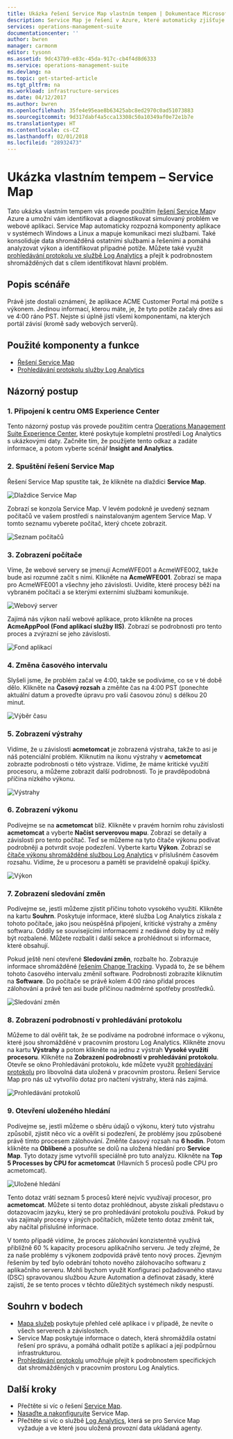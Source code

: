 ```yaml
---
title: Ukázka řešení Service Map vlastním tempem | Dokumentace Microsoftu
description: Service Map je řešení v Azure, které automaticky zjišťuje komponenty aplikací v systémech Windows a Linux a mapuje komunikace mezi těmito službami.  Tato ukázka vlastním tempem vás provede použitím řešení Service Map a umožní vám identifikovat a diagnostikovat simulovaný problém ve webové aplikaci.
services: operations-management-suite
documentationcenter: ''
author: bwren
manager: carmonm
editor: tysonn
ms.assetid: 9dc437b9-e83c-45da-917c-cb4f4d8d6333
ms.service: operations-management-suite
ms.devlang: na
ms.topic: get-started-article
ms.tgt_pltfrm: na
ms.workload: infrastructure-services
ms.date: 04/12/2017
ms.author: bwren
ms.openlocfilehash: 35fe4e95eae8b63425abc8ed2970c0ad51073883
ms.sourcegitcommit: 9d317dabf4a5cca13308c50a10349af0e72e1b7e
ms.translationtype: HT
ms.contentlocale: cs-CZ
ms.lasthandoff: 02/01/2018
ms.locfileid: "28932473"
---
```

# <a name="self-paced-demo---service-map"></a>Ukázka vlastním tempem – Service Map
Tato ukázka vlastním tempem vás provede použitím [řešení Service Map](operations-management-suite-service-map.md)v Azure a umožní vám identifikovat a diagnostikovat simulovaný problém ve webové aplikaci.  Service Map automaticky rozpozná komponenty aplikace v systémech Windows a Linux a mapuje komunikaci mezi službami.  Také konsoliduje data shromážděná ostatními službami a řešeními a pomáhá analyzovat výkon a identifikovat případné potíže.  Můžete také využít [prohledávání protokolu ve službě Log Analytics](../log-analytics/log-analytics-log-searches.md) a přejít k podrobnostem shromážděných dat s cílem identifikovat hlavní problém.


## <a name="scenario-description"></a>Popis scénáře
Právě jste dostali oznámení, že aplikace ACME Customer Portal má potíže s výkonem.  Jedinou informací, kterou máte, je, že tyto potíže začaly dnes asi ve 4:00 ráno PST.  Nejste si úplně jistí všemi komponentami, na kterých portál závisí (kromě sady webových serverů).  

## <a name="components-and-features-used"></a>Použité komponenty a funkce
- [Řešení Service Map](operations-management-suite-service-map.md)
- [Prohledávání protokolu služby Log Analytics](../log-analytics/log-analytics-log-searches.md)


## <a name="walk-through"></a>Názorný postup

### <a name="1-connect-to-the-oms-experience-center"></a>1. Připojení k centru OMS Experience Center
Tento názorný postup vás provede použitím centra [Operations Management Suite Experience Center](https://experience.mms.microsoft.com/), které poskytuje kompletní prostředí Log Analytics s ukázkovými daty. Začněte tím, že použijete tento odkaz a zadáte informace, a potom vyberte scénář **Insight and Analytics**.


### <a name="2-start-service-map"></a>2. Spuštění řešení Service Map
Řešení Service Map spustíte tak, že klikněte na dlaždici **Service Map**.

![Dlaždice Service Map](media/operations-management-suite-walkthrough-servicemap/tile.png)

Zobrazí se konzola Service Map.  V levém podokně je uvedený seznam počítačů ve vašem prostředí s nainstalovaným agentem Service Map.  V tomto seznamu vyberete počítač, který chcete zobrazit.

![Seznam počítačů](media/operations-management-suite-walkthrough-servicemap/computer-list.png)


### <a name="3-view-computer"></a>3. Zobrazení počítače
Víme, že webové servery se jmenují AcmeWFE001 a AcmeWFE002, takže bude asi rozumné začít s nimi.  Klikněte na **AcmeWFE001**.  Zobrazí se mapa pro AcmeWFE001 a všechny jeho závislosti.  Uvidíte, které procesy běží na vybraném počítači a se kterými externími službami komunikuje.

![Webový server](media/operations-management-suite-walkthrough-servicemap/web-server.png)

Zajímá nás výkon naší webové aplikace, proto klikněte na proces **AcmeAppPool (Fond aplikací služby IIS)**.  Zobrazí se podrobnosti pro tento proces a zvýrazní se jeho závislosti.  

![Fond aplikací](media/operations-management-suite-walkthrough-servicemap/app-pool.png)


### <a name="4-change-time-window"></a>4. Změna časového intervalu

Slyšeli jsme, že problém začal ve 4:00, takže se podíváme, co se v té době dělo. Klikněte na **Časový rozsah** a změňte čas na 4:00 PST (ponechte aktuální datum a proveďte úpravu pro vaši časovou zónu) s délkou 20 minut.

![Výběr času](./media/operations-management-suite-walkthrough-servicemap/time-picker.png)


### <a name="5-view-alert"></a>5. Zobrazení výstrahy

Vidíme, že u závislosti **acmetomcat** je zobrazená výstraha, takže to asi je náš potenciální problém.  Kliknutím na ikonu výstrahy v **acmetomcat** zobrazte podrobnosti o této výstraze.  Vidíme, že máme kritické využití procesoru, a můžeme zobrazit další podrobnosti.  To je pravděpodobná příčina nízkého výkonu. 

![Výstrahy](./media/operations-management-suite-walkthrough-servicemap/alert.png)


### <a name="6-view-performance"></a>6. Zobrazení výkonu

Podívejme se na **acmetomcat** blíž.  Klikněte v pravém horním rohu závislosti **acmetomcat** a vyberte **Načíst serverovou mapu**. Zobrazí se detaily a závislosti pro tento počítač. Teď se můžeme na tyto čítače výkonu podívat podrobněji a potvrdit svoje podezření.  Vyberte kartu **Výkon**. Zobrazí se [čítače výkonu shromážděné službou Log Analytics](../log-analytics/log-analytics-data-sources-performance-counters.md) v příslušném časovém rozsahu.  Vidíme, že u procesoru a paměti se pravidelně opakují špičky.

![Výkon](./media/operations-management-suite-walkthrough-servicemap/performance.png)


### <a name="7-view-change-tracking"></a>7. Zobrazení sledování změn
Podívejme se, jestli můžeme zjistit příčinu tohoto vysokého využití.  Klikněte na kartu **Souhrn**.  Poskytuje informace, které služba Log Analytics získala z tohoto počítače, jako jsou neúspěšná připojení, kritické výstrahy a změny softwaru.  Oddíly se souvisejícími informacemi z nedávné doby by už měly být rozbalené. Můžete rozbalit i další sekce a prohlédnout si informace, které obsahují.


Pokud ještě není otevřené **Sledování změn**, rozbalte ho.  Zobrazuje informace shromážděné [řešením Change Tracking](../log-analytics/log-analytics-change-tracking.md).  Vypadá to, že se během tohoto časového intervalu změnil software.  Podrobnosti zobrazíte kliknutím na **Software**.  Do počítače se právě kolem 4:00 ráno přidal proces zálohování a právě ten asi bude příčinou nadměrné spotřeby prostředků.

![Sledování změn](./media/operations-management-suite-walkthrough-servicemap/change-tracking.png)



### <a name="8-view-details-in-log-search"></a>8. Zobrazení podrobností v prohledávání protokolu
Můžeme to dál ověřit tak, že se podíváme na podrobné informace o výkonu, které jsou shromážděné v pracovním prostoru Log Analytics.  Klikněte znovu na kartu **Výstrahy** a potom klikněte na jednu z výstrah **Vysoké využití procesoru**.  Klikněte na **Zobrazení podrobností v prohledávání protokolu**.  Otevře se okno Prohledávání protokolu, kde můžete využít [prohledávání protokolu](../log-analytics/log-analytics-log-searches.md) pro libovolná data uložená v pracovním prostoru.  Řešení Service Map pro nás už vytvořilo dotaz pro načtení výstrahy, která nás zajímá.  

![Prohledávání protokolů](./media/operations-management-suite-walkthrough-servicemap/log-search.png)


### <a name="9-open-saved-search"></a>9. Otevření uloženého hledání
Podívejme se, jestli můžeme o sběru údajů o výkonu, který tuto výstrahu způsobil, zjistit něco víc a ověřit si podezření, že problémy jsou způsobené právě tímto procesem zálohování.  Změňte časový rozsah na **6 hodin**.  Potom klikněte na **Oblíbené** a posuňte se dolů na uložená hledání pro **Service Map**.  Tyto dotazy jsme vytvořili speciálně pro tuto analýzu.  Klikněte na **Top 5 Processes by CPU for acmetomcat** (Hlavních 5 procesů podle CPU pro acmetomcat).

![Uložené hledání](./media/operations-management-suite-walkthrough-servicemap/saved-search.png)


Tento dotaz vrátí seznam 5 procesů které nejvíc využívají procesor, pro **acmetomcat**.  Můžete si tento dotaz prohlédnout, abyste získali představu o dotazovacím jazyku, který se pro prohledávání protokolu používá.  Pokud by vás zajímaly procesy v jiných počítačích, můžete tento dotaz změnit tak, aby načítal příslušné informace.

V tomto případě vidíme, že proces zálohování konzistentně využívá přibližně 60 % kapacity procesoru aplikačního serveru.  Je tedy zřejmé, že za naše problémy s výkonem zodpovídá právě tento nový proces.  Zjevným řešením by teď bylo odebrání tohoto nového zálohovacího softwaru z aplikačního serveru.  Mohli bychom využít Konfiguraci požadovaného stavu (DSC) spravovanou službou Azure Automation a definovat zásady, které zajistí, že se tento proces v těchto důležitých systémech nikdy nespustí.


## <a name="summary-points"></a>Souhrn v bodech
- [Mapa služeb](operations-management-suite-service-map.md) poskytuje přehled celé aplikace i v případě, že nevíte o všech serverech a závislostech.
- Service Map poskytuje informace o datech, která shromáždila ostatní řešení pro správu, a pomáhá odhalit potíže s aplikací a její podpůrnou infrastrukturou.
- [Prohledávání protokolu](../log-analytics/log-analytics-log-searches.md) umožňuje přejít k podrobnostem specifických dat shromážděných v pracovním prostoru Log Analytics.    

## <a name="next-steps"></a>Další kroky
- Přečtěte si víc o řešení [Service Map](operations-management-suite-service-map.md).
- [Nasaďte a nakonfigurujte](operations-management-suite-service-map-configure.md) Service Map.
- Přečtěte si víc o službě [Log Analytics](../log-analytics/log-analytics-overview.md), která se pro Service Map vyžaduje a ve které jsou uložená provozní data ukládaná agenty.